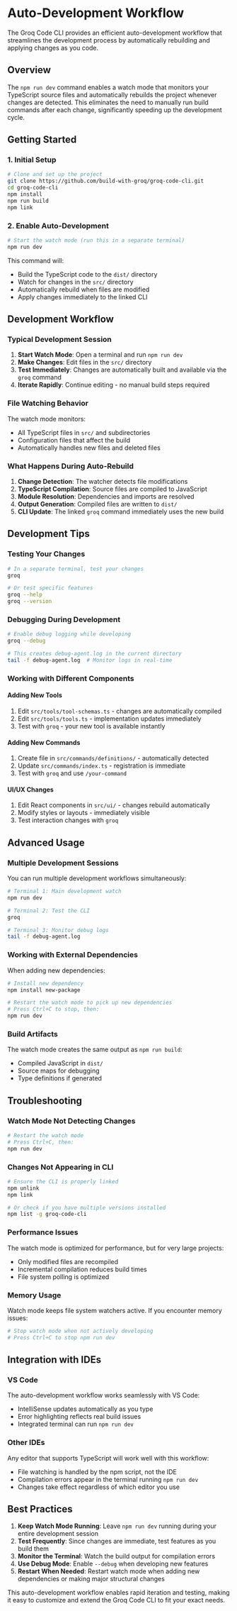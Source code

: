 # Auto-Development Workflow

The Groq Code CLI provides an efficient auto-development workflow that streamlines the development process by automatically rebuilding and applying changes as you code.

## Overview

The `npm run dev` command enables a watch mode that monitors your TypeScript source files and automatically rebuilds the project whenever changes are detected. This eliminates the need to manually run build commands after each change, significantly speeding up the development cycle.

## Getting Started

### 1. Initial Setup
```bash
# Clone and set up the project
git clone https://github.com/build-with-groq/groq-code-cli.git
cd groq-code-cli
npm install
npm run build
npm link
```

### 2. Enable Auto-Development
```bash
# Start the watch mode (run this in a separate terminal)
npm run dev
```

This command will:
- Build the TypeScript code to the `dist/` directory
- Watch for changes in the `src/` directory
- Automatically rebuild when files are modified
- Apply changes immediately to the linked CLI

## Development Workflow

### Typical Development Session
1. **Start Watch Mode**: Open a terminal and run `npm run dev`
2. **Make Changes**: Edit files in the `src/` directory
3. **Test Immediately**: Changes are automatically built and available via the `groq` command
4. **Iterate Rapidly**: Continue editing - no manual build steps required

### File Watching Behavior
The watch mode monitors:
- All TypeScript files in `src/` and subdirectories
- Configuration files that affect the build
- Automatically handles new files and deleted files

### What Happens During Auto-Rebuild
1. **Change Detection**: The watcher detects file modifications
2. **TypeScript Compilation**: Source files are compiled to JavaScript
3. **Module Resolution**: Dependencies and imports are resolved
4. **Output Generation**: Compiled files are written to `dist/`
5. **CLI Update**: The linked `groq` command immediately uses the new build

## Development Tips

### Testing Your Changes
```bash
# In a separate terminal, test your changes
groq

# Or test specific features
groq --help
groq --version
```

### Debugging During Development
```bash
# Enable debug logging while developing
groq --debug

# This creates debug-agent.log in the current directory
tail -f debug-agent.log  # Monitor logs in real-time
```

### Working with Different Components

#### Adding New Tools
1. Edit `src/tools/tool-schemas.ts` - changes are automatically compiled
2. Edit `src/tools/tools.ts` - implementation updates immediately
3. Test with `groq` - your new tool is available instantly

#### Adding New Commands
1. Create file in `src/commands/definitions/` - automatically detected
2. Update `src/commands/index.ts` - registration is immediate
3. Test with `groq` and use `/your-command`

#### UI/UX Changes
1. Edit React components in `src/ui/` - changes rebuild automatically
2. Modify styles or layouts - immediately visible
3. Test interaction changes with `groq`

## Advanced Usage

### Multiple Development Sessions
You can run multiple development workflows simultaneously:
```bash
# Terminal 1: Main development watch
npm run dev

# Terminal 2: Test the CLI
groq

# Terminal 3: Monitor debug logs
tail -f debug-agent.log
```

### Working with External Dependencies
When adding new dependencies:
```bash
# Install new dependency
npm install new-package

# Restart the watch mode to pick up new dependencies
# Press Ctrl+C to stop, then:
npm run dev
```

### Build Artifacts
The watch mode creates the same output as `npm run build`:
- Compiled JavaScript in `dist/`
- Source maps for debugging
- Type definitions if generated

## Troubleshooting

### Watch Mode Not Detecting Changes
```bash
# Restart the watch mode
# Press Ctrl+C, then:
npm run dev
```

### Changes Not Appearing in CLI
```bash
# Ensure the CLI is properly linked
npm unlink
npm link

# Or check if you have multiple versions installed
npm list -g groq-code-cli
```

### Performance Issues
The watch mode is optimized for performance, but for very large projects:
- Only modified files are recompiled
- Incremental compilation reduces build times
- File system polling is optimized

### Memory Usage
Watch mode keeps file system watchers active. If you encounter memory issues:
```bash
# Stop watch mode when not actively developing
# Press Ctrl+C to stop npm run dev
```

## Integration with IDEs

### VS Code
The auto-development workflow works seamlessly with VS Code:
- IntelliSense updates automatically as you type
- Error highlighting reflects real build issues
- Integrated terminal can run `npm run dev`

### Other IDEs
Any editor that supports TypeScript will work well with this workflow:
- File watching is handled by the npm script, not the IDE
- Compilation errors appear in the terminal running `npm run dev`
- Changes take effect regardless of which editor you use

## Best Practices

1. **Keep Watch Mode Running**: Leave `npm run dev` running during your entire development session
2. **Test Frequently**: Since changes are immediate, test features as you build them
3. **Monitor the Terminal**: Watch the build output for compilation errors
4. **Use Debug Mode**: Enable `--debug` when developing new features
5. **Restart When Needed**: Restart watch mode when adding new dependencies or making major structural changes

This auto-development workflow enables rapid iteration and testing, making it easy to customize and extend the Groq Code CLI to fit your exact needs.
